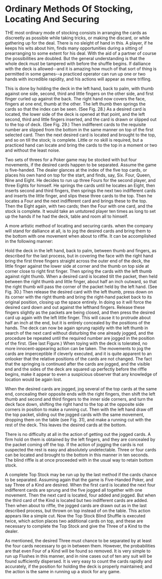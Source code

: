 # Ordinary Methods Of Stocking, Locating And Securing

THE most ordinary mode of stocking consists in arranging the cards as discreetly as possible while taking tricks, or making the discard, or while gathering up for the deal. There is no sleight of hand in this. A player, if he keeps his wits about him, finds many opportunities during a sitting of prearranging to some extent for his deal. With the aid of a partner of course the possibilities are doubled. But the general understanding is that the whole deck must be tampered with before the shuffle begins. If dalliance with the deck is allowed--and it is amazing how much of that sort of thing is permitted in some games--a practiced operator can run up one or two hands with incredible rapidity, and his actions will appear as mere trifling.

This is done by holding the deck in the left hand, back to palm, with thumb against one side, second, third and little fingers on the other side, and first finger curled up against the back. The right hand now covers the face, fingers at one end, thumb at the other. The left thumb then springs the cards so that the index can be seen. (See Fig. 28.) As a desired card is located, the lower side of the deck is opened at that point, and the left second, third and little fingers inserted, and the card is drawn or slipped out to the top of deck. (See Fig. 29.) Then indifferent cards to the requisite number are slipped from the bottom in the same manner on top of the first selected card. Then the next desired card is located and brought to the top, and so on till the stock; is complete. Little or no skill is required, but a practiced hand can locate and bring the cards to the top in a moment or two and without the least noise.

Two sets of threes for a Poker game may be stocked with but four movements, if the desired cards happen to be separated. Assume the game is five-handed. The dealer glances at the index of the five top cards, or places his own hand on top for the start, and finds, say, Six. Four, Queen, Nine and Eight. He decides to run up three Fours for the second player, and three Eights for himself. He springs the cards until he locates an Eight, then inserts second and third fingers, then springs the next two indifferent cards and inserts the little finger, and slips these three cards to the top. Then he locates a Four and the next indifferent card and brings these to the top. Then the Eight again, with two cards; then the Four with one card, and the stock is complete. It would take an untutored player ten times as long to set up the hands if he had the deck, table and room all to himself.

A more artistic method of locating and securing cards. when the company will stand for dalliance at all, is to jog the desired cards and bring them to the bottom with one movement when about to riffle. It can be accomplished in the following manner:

Hold the deck in the left hand, back to palm, between thumb and fingers, as described for the last process, but in covering the face with the right hand bring the first three fingers straight across the outer end of the deck, the little finger against the lower side at corner and the thumb on top side at corner close to right first finger. Then spring the cards with the left thumb against right thumb. When a desired card is located tilt the packet, then held between the right thumb and little finger, about half an inch outward, so that the right thumb will pass the corner of the packet held by the left hand. (See Fig. 30.) Then release the desired card with the left thumb, press down on its corner with the right thumb and bring the right-hand packet back to its original position, closing up the space entirely. In doing so it will force the desired card down and out against the lefthand fingers. Release these fingers slightly as the packets are being closed, and then press the desired card up again with the left little finger. This will cause it to protrude about half an inch at the end, but it is entirely concealed by the positions of the hands. The deck can now be again sprung rapidly with the left thumb in search of the next card without disturbing the one already jogged, and the procedure be repeated until the required number are jogged in the position of the first. (See last Figure.) When toying with the deck is tolerated, no more innocent-appearing action can be taken. The movements to jog the cards are imperceptible if cleverly executed, and it is quite apparent to an onlooker that the relative positions of the cards are not changed. The fact that the springing is continued after the cards are jogged, and the visible end and the sides of the deck are squared up perfectly before the riffle begins, make it appear to even a suspicious observer that any knowledge of location would be again lost.

When the desired cards are jogged, jog several of the top cards at the same end, concealing their opposite ends with the right fingers, then shift the left thumb and second and third fingers to the inner side corners, and turn the deck face down, shifting the right hand to the top at the opposite side corners in position to make a running cut. Then with the left hand draw off the top packet, sliding out the jogged cards with the same movement, dropping them on the table (see Fig. 31), and make a running cut with the rest of the deck. This leaves the desired cards at the bottom.

There is no difficulty at all in the action of getting out the jogged cards. A firm hold on them is obtained by the left fingers, and they are concealed by the packet coming off the top. If the action of jogging the cards is not suspected the rest is easy and absolutely undetectable. Three or four cards can be located and brought to the bottom in this manner in ten seconds. The blind riffle is at once proceeded with in the usual way to retain bottom stock.

A complete Top Stock may be run up by the last method if the cards chance to be separated. Assuming again that the game is Five-Handed Poker, and say Three of a Kind are desired. When the first card is located the next four indifferent cards are sprung and the five jogged all together with one movement. Then the next card is located, four added and jogged. But when the third card of the Kind is located but two indifferent cards are added. Then when about to riffle, the jogged cards are drawn out as in the last described process, but thrown on top instead of on the table. This action appears like a simple cut. Now the  Top Stock Blind Shuffle is executed twice, which action places two additional cards on top, and these are necessary to complete the Top Stock and give the Three of a Kind to the dealer.

As mentioned, the desired Three must chance to be separated by at least the four cards necessary to go in between them. However, the probabilities are that even Four of a Kind will be found so removed. It is very simple to run up Flushes in this manner, and in nine cases out of ten any suit will be found sufficiently dispersed. It is very easy to count the cards rapidly and accurately, if the position for holding the deck is properly maintained; and the action is the same in running up a stock for any game.
